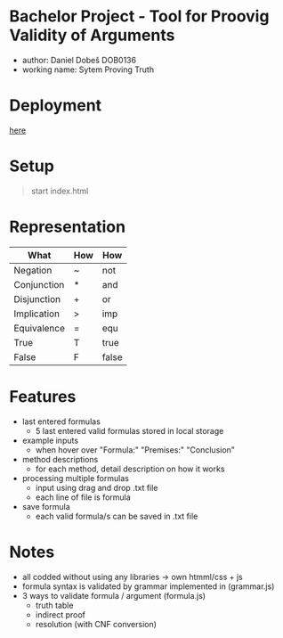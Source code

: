 # Bachelor Project - Tool for Proovig Validity of Arguments
- author: Daniel Dobeš DOB0136
- working name: Sytem Proving Truth

# Deployment
[here](https://dobesdaniel.github.io/bachelor/)

# Setup
> start index.html

# Representation
| What        	| How 	| How   	|
|-------------	|-----	|-------	|
| Negation    	| ~   	| not   	|
| Conjunction 	| *   	| and   	|
| Disjunction 	| +   	| or    	|
| Implication 	| >   	| imp   	|
| Equivalence 	| =   	| equ   	|
| True        	| T   	| true  	|
| False       	| F   	| false 	|

# Features
- last entered formulas
    - 5 last entered valid formulas stored in local storage
- example inputs
    - when hover over "Formula:" "Premises:" "Conclusion"
- method descriptions
    - for each method, detail description on how it works
- processing multiple formulas
    - input using drag and drop .txt file
    - each line of file is formula
- save formula
    - each valid formula/s can be saved in .txt file

# Notes
- all codded without using any libraries -> own htmml/css + js
- formula syntax is validated by grammar implemented in (grammar.js)
- 3 ways to validate formula / argument (formula.js)
    - truth table
    - indirect proof
    - resolution (with CNF conversion)
            
